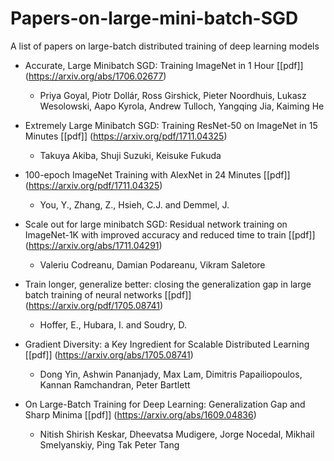 # Papers-on-large-mini-batch-SGD
A list of papers on large-batch distributed training of deep learning models

- Accurate, Large Minibatch SGD: Training ImageNet in 1 Hour [[pdf]] (https://arxiv.org/abs/1706.02677)
  - Priya Goyal, Piotr Dollár, Ross Girshick, Pieter Noordhuis, Lukasz Wesolowski, Aapo Kyrola, Andrew Tulloch, Yangqing Jia, Kaiming He
  
- Extremely Large Minibatch SGD: Training ResNet-50 on ImageNet in 15 Minutes [[pdf]] (https://arxiv.org/pdf/1711.04325)
  - Takuya Akiba, Shuji Suzuki, Keisuke Fukuda
  
- 100-epoch ImageNet Training with AlexNet in 24 Minutes [[pdf]] (https://arxiv.org/pdf/1711.04325)
  - You, Y., Zhang, Z., Hsieh, C.J. and Demmel, J.
  
- Scale out for large minibatch SGD: Residual network training on ImageNet-1K with improved accuracy and reduced time to train [[pdf]] (https://arxiv.org/abs/1711.04291)
  - Valeriu Codreanu, Damian Podareanu, Vikram Saletore
  
- Train longer, generalize better: closing the generalization gap in large batch training of neural networks [[pdf]] (https://arxiv.org/pdf/1705.08741)
  - Hoffer, E., Hubara, I. and Soudry, D.
  
- Gradient Diversity: a Key Ingredient for Scalable Distributed Learning [[pdf]] (https://arxiv.org/abs/1705.08741)
  - Dong Yin, Ashwin Pananjady, Max Lam, Dimitris Papailiopoulos, Kannan Ramchandran, Peter Bartlett
  
- On Large-Batch Training for Deep Learning: Generalization Gap and Sharp Minima [[pdf]] (https://arxiv.org/abs/1609.04836)
  - Nitish Shirish Keskar, Dheevatsa Mudigere, Jorge Nocedal, Mikhail Smelyanskiy, Ping Tak Peter Tang
